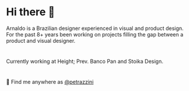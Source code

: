 # Hi there 👋
Arnaldo is a Brazilian designer experienced in visual and product design. 
For the past 8+ years been working on projects filling the gap between a product and visual designer.

# 
Currently working at Height; 
Prev. Banco Pan and Stoika Design.

#

🌻
Find me anywhere as <a href="https://instagram.com/petrazzini/">@petrazzini</a>

